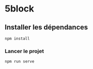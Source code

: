 # 5block

## Installer les dépendances
```
npm install
```

### Lancer le projet
```
npm run serve
```

